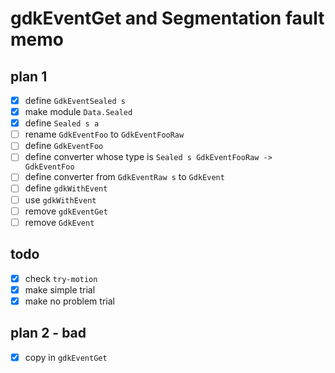 gdkEventGet and Segmentation fault memo
=======================================

plan 1
------

* [x] define `GdkEventSealed s`
* [x] make module `Data.Sealed`
* [x] define `Sealed s a`
* [ ] rename `GdkEventFoo` to `GdkEventFooRaw`
* [ ] define `GdkEventFoo`
* [ ] define converter whose type is `Sealed s GdkEventFooRaw -> GdkEventFoo`
* [ ] define converter from `GdkEventRaw s` to `GdkEvent`
* [ ] define `gdkWithEvent`
* [ ] use `gdkWithEvent`
* [ ] remove `gdkEventGet`
* [ ] remove `GdkEvent`

todo
----

* [x] check `try-motion`
* [x] make simple trial
* [x] make no problem trial

plan 2 - bad
------------

* [x] copy in `gdkEventGet`
